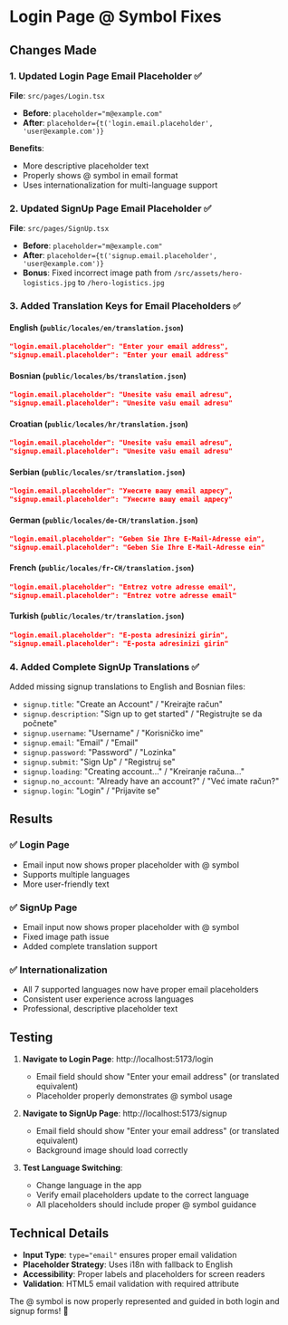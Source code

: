 # Login Page @ Symbol Fixes

## Changes Made

### 1. **Updated Login Page Email Placeholder** ✅
**File**: `src/pages/Login.tsx`
- **Before**: `placeholder="m@example.com"`
- **After**: `placeholder={t('login.email.placeholder', 'user@example.com')}`

**Benefits**:
- More descriptive placeholder text
- Properly shows @ symbol in email format
- Uses internationalization for multi-language support

### 2. **Updated SignUp Page Email Placeholder** ✅
**File**: `src/pages/SignUp.tsx`
- **Before**: `placeholder="m@example.com"`
- **After**: `placeholder={t('signup.email.placeholder', 'user@example.com')}`
- **Bonus**: Fixed incorrect image path from `/src/assets/hero-logistics.jpg` to `/hero-logistics.jpg`

### 3. **Added Translation Keys for Email Placeholders** ✅

#### English (`public/locales/en/translation.json`)
```json
"login.email.placeholder": "Enter your email address",
"signup.email.placeholder": "Enter your email address"
```

#### Bosnian (`public/locales/bs/translation.json`)
```json
"login.email.placeholder": "Unesite vašu email adresu",
"signup.email.placeholder": "Unesite vašu email adresu"
```

#### Croatian (`public/locales/hr/translation.json`)
```json
"login.email.placeholder": "Unesite vašu email adresu",
"signup.email.placeholder": "Unesite vašu email adresu"
```

#### Serbian (`public/locales/sr/translation.json`)
```json
"login.email.placeholder": "Унесите вашу email адресу",
"signup.email.placeholder": "Унесите вашу email адресу"
```

#### German (`public/locales/de-CH/translation.json`)
```json
"login.email.placeholder": "Geben Sie Ihre E-Mail-Adresse ein",
"signup.email.placeholder": "Geben Sie Ihre E-Mail-Adresse ein"
```

#### French (`public/locales/fr-CH/translation.json`)
```json
"login.email.placeholder": "Entrez votre adresse email",
"signup.email.placeholder": "Entrez votre adresse email"
```

#### Turkish (`public/locales/tr/translation.json`)
```json
"login.email.placeholder": "E-posta adresinizi girin",
"signup.email.placeholder": "E-posta adresinizi girin"
```

### 4. **Added Complete SignUp Translations** ✅
Added missing signup translations to English and Bosnian files:
- `signup.title`: "Create an Account" / "Kreirajte račun"
- `signup.description`: "Sign up to get started" / "Registrujte se da počnete"
- `signup.username`: "Username" / "Korisničko ime"
- `signup.email`: "Email" / "Email"
- `signup.password`: "Password" / "Lozinka"
- `signup.submit`: "Sign Up" / "Registruj se"
- `signup.loading`: "Creating account..." / "Kreiranje računa..."
- `signup.no_account`: "Already have an account?" / "Već imate račun?"
- `signup.login`: "Login" / "Prijavite se"

## Results

### ✅ Login Page
- Email input now shows proper placeholder with @ symbol
- Supports multiple languages
- More user-friendly text

### ✅ SignUp Page  
- Email input now shows proper placeholder with @ symbol
- Fixed image path issue
- Added complete translation support

### ✅ Internationalization
- All 7 supported languages now have proper email placeholders
- Consistent user experience across languages
- Professional, descriptive placeholder text

## Testing

1. **Navigate to Login Page**: http://localhost:5173/login
   - Email field should show "Enter your email address" (or translated equivalent)
   - Placeholder properly demonstrates @ symbol usage

2. **Navigate to SignUp Page**: http://localhost:5173/signup
   - Email field should show "Enter your email address" (or translated equivalent)
   - Background image should load correctly

3. **Test Language Switching**: 
   - Change language in the app
   - Verify email placeholders update to the correct language
   - All placeholders should include proper @ symbol guidance

## Technical Details

- **Input Type**: `type="email"` ensures proper email validation
- **Placeholder Strategy**: Uses i18n with fallback to English
- **Accessibility**: Proper labels and placeholders for screen readers
- **Validation**: HTML5 email validation with required attribute

The @ symbol is now properly represented and guided in both login and signup forms! 🎉